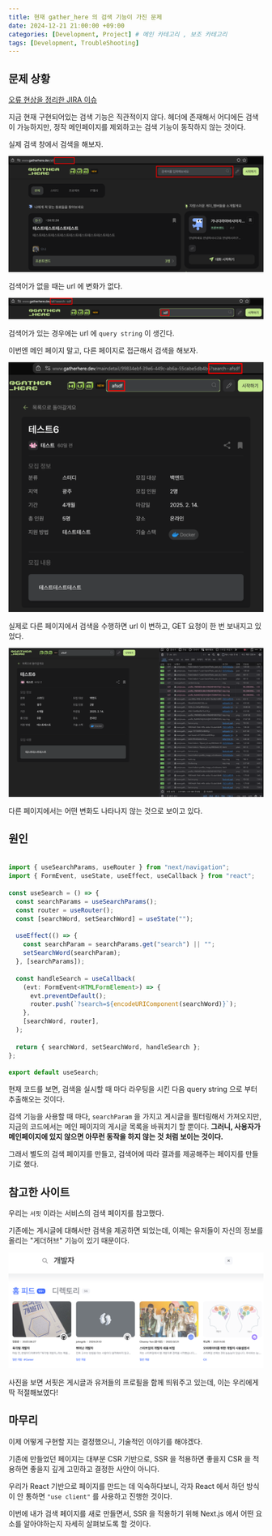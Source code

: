 ```yaml
---
title: 현재 gather_here 의 검색 기능이 가진 문제
date: 2024-12-21 21:00:00 +09:00
categories: [Development, Project] # 메인 카테고리 , 보조 카테고리
tags: [Development, TroubleShooting]
---
```


## 문제 상황

[오류 현상을 정리한 JIRA 이슈](https://gatherhere.atlassian.net/jira/software/projects/GH/boards/1/backlog?assignee=712020%3Af9657b51-c3a8-4ded-9e62-8fee85fc620b&selectedIssue=GH-4)

지금 현재 구현되어있는 검색 기능은 직관적이지 않다.
헤더에 존재해서 어디에든 검색이 가능하지만, 정작 메인페이지를 제외하고는 검색 기능이 동작하지 않는 것이다.

실제 검색 창에서 검색을 해보자.

![검색어가 없을 때 상황](../assets/img/posts/2024-12-21-검색기능개선.png)

검색어가 없을 때는 url 에 변화가 없다.

![검색어가 있는 상황](../assets/img/posts/2024-12-21-검색기능개선-1.png)

검색어가 있는 경우에는 url 에 `query string` 이 생긴다.

이번엔 메인 페이지 말고, 다른 페이지로 접근해서 검색을 해보자.

![다른 페이지에서 검색 기능을 사용할 때](../assets/img/posts/2024-12-21-검색기능개선-3.png)

실제로 다른 페이지에서 검색을 수행하면 url 이 변하고, GET 요청이 한 번 보내지고 있었다.

![다른 페이지에서 검색 기능을 사용할 때](../assets/img/posts/2024-12-21-검색기능개선-4.gif)

다른 페이지에서는 어떤 변화도 나타나지 않는 것으로 보이고 있다.

## 원인

```ts

import { useSearchParams, useRouter } from "next/navigation";
import { FormEvent, useState, useEffect, useCallback } from "react";

const useSearch = () => {
  const searchParams = useSearchParams();
  const router = useRouter();
  const [searchWord, setSearchWord] = useState("");

  useEffect(() => {
    const searchParam = searchParams.get("search") || "";
    setSearchWord(searchParam);
  }, [searchParams]);

  const handleSearch = useCallback(
    (evt: FormEvent<HTMLFormElement>) => {
      evt.preventDefault();
      router.push(`?search=${encodeURIComponent(searchWord)}`);
    },
    [searchWord, router],
  );

  return { searchWord, setSearchWord, handleSearch };
};

export default useSearch;

```

현재 코드를 보면, 검색을 실시할 때 마다 라우팅을 시킨 다음 query string 으로 부터 추출해오는 것이다.

검색 기능을 사용할 때 마다, `searchParam` 을 가지고 게시글을 필터링해서 가져오지만, 지금의 코드에서는 메인 페이지의 게시글 목록을 바꿔치기 할 뿐이다.
**그러니, 사용자가 메인페이지에 있지 않으면 아무런 동작을 하지 않는 것 처럼 보이는 것이다.**

그래서 별도의 검색 페이지를 만들고, 검색어에 따라 결과를 제공해주는 페이지를 만들기로 했다.

## 참고한 사이트

우리는 `서핏` 이라는 서비스의 검색 페이지를 참고했다.

기존에는 게시글에 대해서만 검색을 제공하면 되었는데, 이제는 유저들이 자신의 정보를 올리는 "게더허브" 기능이 있기 때문이다.

![서핏의 검색 결과 페이지](../assets/img/posts/2024-12-21-검색기능개선-4.png)

사진을 보면 서핏은 게시글과 유저들의 프로필을 함께 띄워주고 있는데, 이는 우리에게 딱 적절해보였다!

## 마무리

이제 어떻게 구현할 지는 결정했으니, 기술적인 이야기를 해야겠다.

기존에 만들었던 페이지는 대부분 CSR 기반으로, SSR 을 적용하면 좋을지 CSR 을 적용하면 좋을지 깊게 고민하고 결정한 사안이 아니다.

우리가 React 기반으로 페이지를 만드는 데 익숙하다보니, 각자 React 에서 하던 방식이 안 통하면 `"use client"` 를 사용하고 진행한 것이다.

이번에 내가 검색 페이지를 새로 만들면서, SSR 을 적용하기 위해 Next.js 에서 어떤 요소를 알아야하는지 자세히 살펴보도록 할 것이다.
